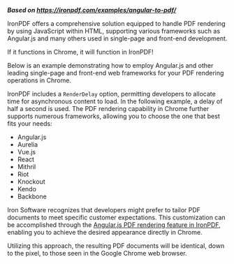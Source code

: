 ***Based on <https://ironpdf.com/examples/angular-to-pdf/>***

IronPDF offers a comprehensive solution equipped to handle PDF rendering by using JavaScript within HTML, supporting various frameworks such as Angular.js and many others used in single-page and front-end development.

If it functions in Chrome, it will function in IronPDF!

Below is an example demonstrating how to employ Angular.js and other leading single-page and front-end web frameworks for your PDF rendering operations in Chrome.

IronPDF includes a `RenderDelay` option, permitting developers to allocate time for asynchronous content to load. In the following example, a delay of half a second is used. The PDF rendering capability in Chrome further supports numerous frameworks, allowing you to choose the one that best fits your needs:

- Angular.js
- Aurelia
- Vue.js
- React
- Mithril
- Riot
- Knockout
- Kendo
- Backbone

Iron Software recognizes that developers might prefer to tailor PDF documents to meet specific customer expectations. This customization can be accomplished through the [Angular.js PDF rendering feature in IronPDF](https://ironpdf.com/javascript-to-pdf/), enabling you to achieve the desired appearance directly in Chrome.

Utilizing this approach, the resulting PDF documents will be identical, down to the pixel, to those seen in the Google Chrome web browser.